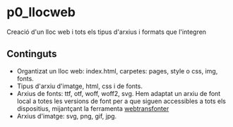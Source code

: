 # p0_llocweb
Creació d'un lloc web i tots els tipus d'arxius i formats que l'integren

## Continguts

* Organtizat un lloc web: index.html, carpetes: pages, style o css, img, fonts.
* Tipus d'arxiu d'imatge, html, css i de fonts.
* Arxius de fonts: ttf, otf, woff, woff2, svg. Hem adaptat un arxiu de font local a totes les versions de font per a que siguen accessibles a tots els dispositius, mijantçant la ferramenta [webtransfonter](https://transfonter.org/)
* Arxius d'imatge: svg, png, gif, jpg.
